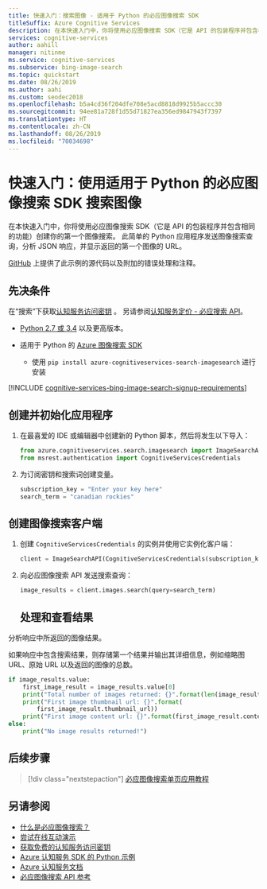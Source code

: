 ```yaml
---
title: 快速入门：搜索图像 - 适用于 Python 的必应图像搜索 SDK
titleSuffix: Azure Cognitive Services
description: 在本快速入门中，你将使用必应图像搜索 SDK（它是 API 的包装程序并包含相同的功能）创建你的第一个图像搜索。 此简单的 Python 应用程序发送图像搜索查询，分析 JSON 响应，并显示返回的第一个图像的 URL。
services: cognitive-services
author: aahill
manager: nitinme
ms.service: cognitive-services
ms.subservice: bing-image-search
ms.topic: quickstart
ms.date: 08/26/2019
ms.author: aahi
ms.custom: seodec2018
ms.openlocfilehash: b5a4cd36f204dfe708e5acd8818d9925b5accc30
ms.sourcegitcommit: 94ee81a728f1d55d71827ea356ed9847943f7397
ms.translationtype: HT
ms.contentlocale: zh-CN
ms.lasthandoff: 08/26/2019
ms.locfileid: "70034698"
---
```

# <a name="quickstart-search-for-images-with-the-bing-image-search-sdk-for-python"></a>快速入门：使用适用于 Python 的必应图像搜索 SDK 搜索图像

在本快速入门中，你将使用必应图像搜索 SDK（它是 API 的包装程序并包含相同的功能）创建你的第一个图像搜索。 此简单的 Python 应用程序发送图像搜索查询，分析 JSON 响应，并显示返回的第一个图像的 URL。

[GitHub](https://github.com/Azure-Samples/cognitive-services-python-sdk-samples/blob/master/samples/search/image-search-quickstart.py) 上提供了此示例的源代码以及附加的错误处理和注释。

## <a name="prerequisites"></a>先决条件
在“搜索”下获取[认知服务访问密钥](https://azure.microsoft.com/try/cognitive-services/)  。  另请参阅[认知服务定价 - 必应搜索 API](https://azure.microsoft.com/pricing/details/cognitive-services/search-api/)。

* [Python 2.7 或 3.4](https://www.python.org/) 以及更高版本。

* 适用于 Python 的 [Azure 图像搜索 SDK](https://pypi.org/project/azure-cognitiveservices-search-imagesearch/)
    * 使用 `pip install azure-cognitiveservices-search-imagesearch` 进行安装

[!INCLUDE [cognitive-services-bing-image-search-signup-requirements](../../../includes/cognitive-services-bing-image-search-signup-requirements.md)]

## <a name="create-and-initialize-the-application"></a>创建并初始化应用程序

1. 在最喜爱的 IDE 或编辑器中创建新的 Python 脚本，然后将发生以下导入：

    ```python
    from azure.cognitiveservices.search.imagesearch import ImageSearchAPI
    from msrest.authentication import CognitiveServicesCredentials
    ```

2. 为订阅密钥和搜索词创建变量。

    ```python
    subscription_key = "Enter your key here"
    search_term = "canadian rockies"
    ```

## <a name="create-the-image-search-client"></a>创建图像搜索客户端

1. 创建 `CognitiveServicesCredentials` 的实例并使用它实例化客户端：

    ```python
    client = ImageSearchAPI(CognitiveServicesCredentials(subscription_key))
    ```
1. 向必应图像搜索 API 发送搜索查询：
    ```python
    image_results = client.images.search(query=search_term)
    ```
   ## <a name="process-and-view-the-results"></a>处理和查看结果

分析响应中所返回的图像结果。


如果响应中包含搜索结果，则存储第一个结果并输出其详细信息，例如缩略图 URL、原始 URL 以及返回的图像的总数。  

```python
if image_results.value:
    first_image_result = image_results.value[0]
    print("Total number of images returned: {}".format(len(image_results.value)))
    print("First image thumbnail url: {}".format(
        first_image_result.thumbnail_url))
    print("First image content url: {}".format(first_image_result.content_url))
else:
    print("No image results returned!")
```

## <a name="next-steps"></a>后续步骤

> [!div class="nextstepaction"]
> [必应图像搜索单页应用教程](https://docs.microsoft.com/azure/cognitive-services/bing-image-search/tutorial-bing-image-search-single-page-app)

## <a name="see-also"></a>另请参阅

* [什么是必应图像搜索？](https://docs.microsoft.com/azure/cognitive-services/bing-image-search/overview)  
* [尝试在线互动演示](https://azure.microsoft.com/services/cognitive-services/bing-image-search-api/)  
* [获取免费的认知服务访问密钥](https://azure.microsoft.com/try/cognitive-services/?api=bing-image-search-api)
* [Azure 认知服务 SDK 的 Python 示例](https://github.com/Azure-Samples/cognitive-services-python-sdk-samples)  
* [Azure 认知服务文档](https://docs.microsoft.com/azure/cognitive-services)
* [必应图像搜索 API 参考](https://docs.microsoft.com/rest/api/cognitiveservices-bingsearch/bing-images-api-v7-reference)
